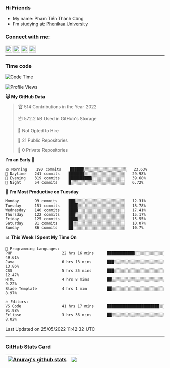 ### Hi Friends

- My name: Phạm Tiến Thành Công
- I'm studying at: [Phenikaa University]


### Connect with me:
[<img align="left" alt="PhamTienThanhCong | Facebook" width="22px" src="https://upload.wikimedia.org/wikipedia/commons/thumb/1/16/Facebook-icon-1.png/640px-Facebook-icon-1.png" />][facebook]
[<img align="left" alt="PhamTienThanhCong | Zalo" width="22px" src="https://www.anphatpc.com.vn/template/anphat_2020v2/images/icon-zalo.jpg" />][zalo]
[<img align="left" alt="PhamTienThanhCong | LinkedIn" width="22px" src="https://cdn3.iconfinder.com/data/icons/inficons/512/linkedin.png" />][linkedin]
[<img align="left" alt="PhamTienThanhCong | tiktok" width="22px" src="https://cdn.worldvectorlogo.com/logos/tiktok-logo.svg" />][tiktok]

<br />

---

### Time code

<!--START_SECTION:waka-->
![Code Time](http://img.shields.io/badge/Code%20Time-377%20hrs%2019%20mins-blue)

![Profile Views](http://img.shields.io/badge/Profile%20Views-112-blue)

**🐱 My GitHub Data** 

> 🏆 514 Contributions in the Year 2022
 > 
> 📦 572.2 kB Used in GitHub's Storage 
 > 
> 🚫 Not Opted to Hire
 > 
> 📜 21 Public Repositories 
 > 
> 🔑 0 Private Repositories  
 > 
**I'm an Early 🐤** 

```text
🌞 Morning    190 commits    ██████░░░░░░░░░░░░░░░░░░░   23.63% 
🌆 Daytime    241 commits    ███████░░░░░░░░░░░░░░░░░░   29.98% 
🌃 Evening    319 commits    ██████████░░░░░░░░░░░░░░░   39.68% 
🌙 Night      54 commits     █░░░░░░░░░░░░░░░░░░░░░░░░   6.72%

```
📅 **I'm Most Productive on Tuesday** 

```text
Monday       99 commits     ███░░░░░░░░░░░░░░░░░░░░░░   12.31% 
Tuesday      151 commits    ████░░░░░░░░░░░░░░░░░░░░░   18.78% 
Wednesday    140 commits    ████░░░░░░░░░░░░░░░░░░░░░   17.41% 
Thursday     122 commits    ███░░░░░░░░░░░░░░░░░░░░░░   15.17% 
Friday       125 commits    ████░░░░░░░░░░░░░░░░░░░░░   15.55% 
Saturday     81 commits     ██░░░░░░░░░░░░░░░░░░░░░░░   10.07% 
Sunday       86 commits     ██░░░░░░░░░░░░░░░░░░░░░░░   10.7%

```


📊 **This Week I Spent My Time On** 

```text
💬 Programming Languages: 
PHP                      22 hrs 16 mins      ████████████░░░░░░░░░░░░░   49.61% 
Java                     6 hrs 13 mins       ███░░░░░░░░░░░░░░░░░░░░░░   13.86% 
CSS                      5 hrs 35 mins       ███░░░░░░░░░░░░░░░░░░░░░░   12.47% 
HTML                     4 hrs 8 mins        ██░░░░░░░░░░░░░░░░░░░░░░░   9.22% 
Blade Template           4 hrs 1 min         ██░░░░░░░░░░░░░░░░░░░░░░░   8.97%

🔥 Editors: 
VS Code                  41 hrs 17 mins      ███████████████████████░░   91.98% 
Eclipse                  3 hrs 36 mins       ██░░░░░░░░░░░░░░░░░░░░░░░   8.02%

```


 Last Updated on 25/05/2022 11:42:32 UTC
<!--END_SECTION:waka-->

---

### GitHub Stats Card

| <a href="https://github.com/phamtienthanhcong"><img align="center" src="https://github-readme-stats.vercel.app/api?username=PhamTienThanhCong&show_icons=true&include_all_commits=true&theme=buefy&hide_border=true&theme=ocean_dark" alt="Anurag's github stats" /></a> | <a href="https://github.com/phamtienthanhcong"><img align="center" src="https://github-readme-stats.vercel.app/api/top-langs/?username=PhamTienThanhCong&layout=compact&theme=buefy&hide_border=true&theme=ocean_dark" /></a> |
| ------------- | ------------- |

[Phenikaa University]: https://phenikaa-uni.edu.vn/vi
[facebook]: https://www.facebook.com/phamtienthanhcong
[linkedin]: https://linkedin.com/in/phamtienthanhcong
[zalo]: https://zalo.me/0396396332
[tiktok]: https://www.tiktok.com/@phamtienthanhcong
[web]: https://github.com/PhamTienThanhCong/web_dev
[min project]: https://github.com/PhamTienThanhCong/Project-Of-Web
[c and cpp]: https://github.com/PhamTienThanhCong/Code_C_and_Cpro
[python]: https://github.com/PhamTienThanhCong/Python_beginer
